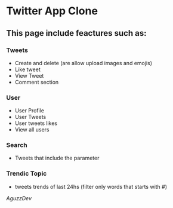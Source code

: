 # Twitter App Clone

## This page include feactures such as: 

### Tweets
- Create and delete (are allow upload images and emojis)
- Like tweet
- View Tweet
- Comment section
### User
- User Profile
- User Tweets
- User tweets likes
- View all users
### Search
- Tweets that include the parameter
### Trendic Topic
- tweets trends of last 24hs (filter only words that starts with #)

*AguzzDev*